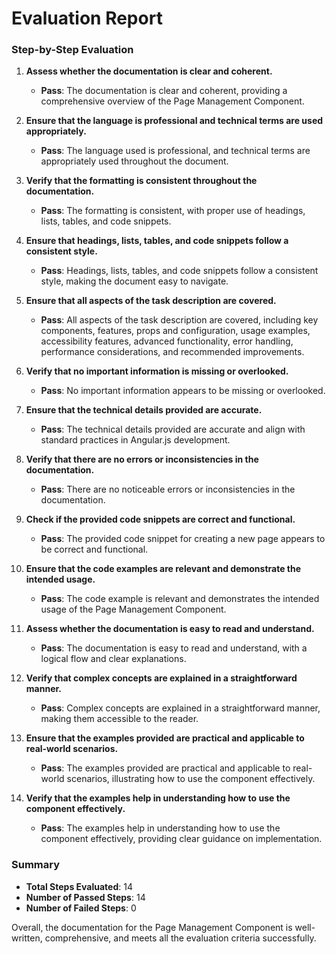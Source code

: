 # Evaluation Report

### Step-by-Step Evaluation

1. **Assess whether the documentation is clear and coherent.**
   - **Pass**: The documentation is clear and coherent, providing a comprehensive overview of the Page Management Component.

2. **Ensure that the language is professional and technical terms are used appropriately.**
   - **Pass**: The language used is professional, and technical terms are appropriately used throughout the document.

3. **Verify that the formatting is consistent throughout the documentation.**
   - **Pass**: The formatting is consistent, with proper use of headings, lists, tables, and code snippets.

4. **Ensure that headings, lists, tables, and code snippets follow a consistent style.**
   - **Pass**: Headings, lists, tables, and code snippets follow a consistent style, making the document easy to navigate.

5. **Ensure that all aspects of the task description are covered.**
   - **Pass**: All aspects of the task description are covered, including key components, features, props and configuration, usage examples, accessibility features, advanced functionality, error handling, performance considerations, and recommended improvements.

6. **Verify that no important information is missing or overlooked.**
   - **Pass**: No important information appears to be missing or overlooked.

7. **Ensure that the technical details provided are accurate.**
   - **Pass**: The technical details provided are accurate and align with standard practices in Angular.js development.

8. **Verify that there are no errors or inconsistencies in the documentation.**
   - **Pass**: There are no noticeable errors or inconsistencies in the documentation.

9. **Check if the provided code snippets are correct and functional.**
   - **Pass**: The provided code snippet for creating a new page appears to be correct and functional.

10. **Ensure that the code examples are relevant and demonstrate the intended usage.**
    - **Pass**: The code example is relevant and demonstrates the intended usage of the Page Management Component.

11. **Assess whether the documentation is easy to read and understand.**
    - **Pass**: The documentation is easy to read and understand, with a logical flow and clear explanations.

12. **Verify that complex concepts are explained in a straightforward manner.**
    - **Pass**: Complex concepts are explained in a straightforward manner, making them accessible to the reader.

13. **Ensure that the examples provided are practical and applicable to real-world scenarios.**
    - **Pass**: The examples provided are practical and applicable to real-world scenarios, illustrating how to use the component effectively.

14. **Verify that the examples help in understanding how to use the component effectively.**
    - **Pass**: The examples help in understanding how to use the component effectively, providing clear guidance on implementation.

### Summary

- **Total Steps Evaluated**: 14
- **Number of Passed Steps**: 14
- **Number of Failed Steps**: 0

Overall, the documentation for the Page Management Component is well-written, comprehensive, and meets all the evaluation criteria successfully.